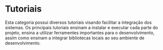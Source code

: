 # Tutoriais

Esta categoria possui diversos tutoriais visando facilitar a integração dos sistemas.
Os principais tutoriais ensinam a instalar e executar cada parte do projeto, ensina a utilizar ferramentes importantes para o desenvolvimento, assim como ensinam a integrar bibliotecas locais ao seu ambiente de desenvolvimento.